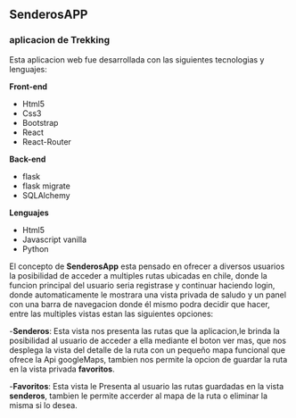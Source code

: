 ## **SenderosAPP**

### aplicacion de Trekking

Esta aplicacion web fue desarrollada con las siguientes tecnologias y lenguajes:

**Front-end**

- Html5
- Css3
- Bootstrap
- React
- React-Router

**Back-end**

- flask
- flask migrate
- SQLAlchemy

**Lenguajes**

- Html5
- Javascript vanilla
- Python

El concepto de **SenderosApp** esta pensado en ofrecer a diversos usuarios la posibilidad de acceder a multiples
rutas ubicadas en chile, donde la funcion principal del usuario seria registrase y continuar haciendo login, donde
automaticamente le mostrara una vista privada de saludo y un panel con una barra de navegacion donde él mismo podra
decidir que hacer, entre las multiples vistas estan las siguientes opciones:

-**Senderos**: Esta vista nos presenta las rutas que la aplicacion,le brinda la posibilidad al usuario de
acceder a ella mediante el boton ver mas, que nos desplega la vista del detalle de la ruta con un
pequeño mapa funcional que ofrece la Api googleMaps, tambien nos permite la opcion de guardar la
ruta en la vista privada **favoritos**.

-**Favoritos**: Esta vista le Presenta al usuario las rutas guardadas en la vista **senderos**, tambien le permite accerder al mapa
de la ruta o eliminar la misma si lo desea.
